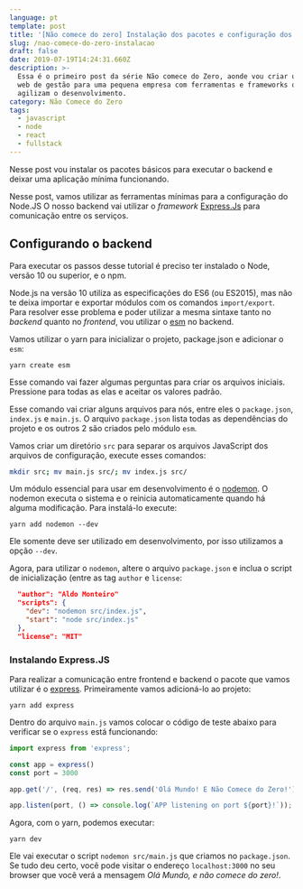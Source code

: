 ```yaml
---
language: pt
template: post
title: '[Não comece do zero] Instalação dos pacotes e configuração dos ambientes'
slug: /nao-comece-do-zero-instalacao
draft: false
date: 2019-07-19T14:24:31.660Z
description: >-
  Essa é o primeiro post da série Não comece do Zero, aonde vou criar um sistema
  web de gestão para uma pequena empresa com ferramentas e frameworks que
  agilizam o desenvolvimento.
category: Não Comece do Zero
tags:
  - javascript
  - node
  - react
  - fullstack
---
```

Nesse post vou instalar os pacotes básicos para executar o backend e deixar uma aplicação mínima funcionando.

Nesse post, vamos utilizar as ferramentas mínimas para a configuração do Node.JS O nosso backend vai utilizar o *framework* [Express.Js](https://www.expressjs.com) para comunicação entre os serviços.

## Configurando o backend

Para executar os passos desse tutorial é preciso ter instalado o Node, versão 10 ou superior, e o npm.

Node.js na versão 10 utiliza as especificações do ES6 (ou ES2015), mas não te deixa importar e exportar módulos com os comandos `import/export`. Para resolver esse problema e poder utilizar a mesma sintaxe tanto no *backend* quanto no *frontend*, vou utilizar o [esm](https://github.com/standard-things/esm) no backend.

Vamos utilizar o yarn para inicializar o projeto, package.json e adicionar o `esm`:

```
yarn create esm
```

Esse comando vai fazer algumas perguntas para criar os arquivos iniciais. Pressione <Enter> para todas as elas e aceitar os valores padrão.

Esse comando vai criar alguns arquivos para nós, entre eles o `package.json`, `index.js` e `main.js`. O arquivo `package.json` lista todas as dependências do projeto e os outros 2 são criados pelo módulo `esm`.

Vamos criar um diretório `src` para separar os arquivos JavaScript dos arquivos de configuração, execute esses comandos:

```sh
mkdir src; mv main.js src/; mv index.js src/
```

Um módulo essencial para usar em desenvolvimento é o [nodemon](https://nodemon.io/). O nodemon executa o sistema e o reinicia automaticamente quando há alguma modificação. Para instalá-lo execute:

```
yarn add nodemon --dev
```

Ele somente deve ser utilizado em desenvolvimento, por isso utilizamos a opção `--dev`.

Agora, para utilizar o `nodemon`, altere o arquivo `package.json` e inclua o script de inicialização (entre as tag `author` e `license`:

```json
  "author": "Aldo Monteiro"  
  "scripts": {
    "dev": "nodemon src/index.js",
    "start": "node src/index.js"
  },
  "license": "MIT"
```

### Instalando Express.JS

Para realizar a comunicação entre frontend e backend o pacote que vamos utilizar é o [express](https://expressjs.com). Primeiramente vamos adicioná-lo ao projeto:

```
yarn add express
```

Dentro do arquivo `main.js` vamos colocar o código de teste abaixo para verificar se o `express` está funcionando:

```js
import express from 'express';

const app = express()
const port = 3000

app.get('/', (req, res) => res.send('Olá Mundo! E Não Comece do Zero!'))

app.listen(port, () => console.log(`APP listening on port ${port}!`));
```

Agora, com o yarn, podemos executar:

````
yarn dev
````

Ele vai executar o script `nodemon src/main.js` que criamos no `package.json`. Se tudo deu certo, você pode visitar o endereço `localhost:3000` no seu browser que você verá a mensagem *Olá Mundo, e não comece do zero!*.

